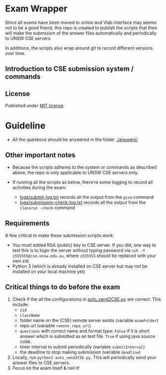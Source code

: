 # Exam Wrapper

Since all exams have been moved to online and Vlab interface may seems not to be a good friend, this repo is created to publish the scripts that then will make the submssion of the answer files automatically and periodically to UNSW CSE servers.

In additions, the scripts also wrap around git to record different versions over time.

## Introduction to CSE submission system / commands 



## License

Published under [MIT license](LICENSE).

# Guideline

- All the questions should be answered in the folder [./answers/](answers/)

## Other important notes

- Because the scripts adheres to the system or commands as described above, the repo is only applicable to UNSW CSE servers only.

- If running all the scripts as below, there're some logging to record all activities during the exam:
  - [logs/submit-log.txt](logs/submit-log.txt) records all the output from the `give` command
  - [logs/submission-check-log.txt](logs/submission-check-log.txt) records all the output from the `classrun -check` command


## Requirements

A few critical to make these submission scripts work:

- You must added RSA (public) key to CSE server. If you did, one way to test this is to login the server without typing password via `ssh -Y z555555@cse.unsw.edu.au`, where `z555555` should be replaced with your own zid.
- Python 3 (which is already installed on CSE server but may not be installed on your local machine yet)

## Critical things to do before the exam

1. Check if the all the configurations in [auto_send2CSE.py](auto_send2CSE.py) are correct. This include:
    - `zid`
    - `className`
    - folder name on the (CSE) remote server exists (variable `examFolder`)
    - repo url (variable `remote_repo_url`)
    - `questions` with correct name and format type: `False` if it is short answer which is submitted as an text file. `True` if using java source code.
    - timer interval to submit periodically (variable `submitInterval`)
    - the deadline to stop making submission (variable `deadline`)
2. Locally, run `python3 auto_send2CSE.py`. This will periodically send your answer files to CSE servers.
3. Focus on the exam itself & nail it!

